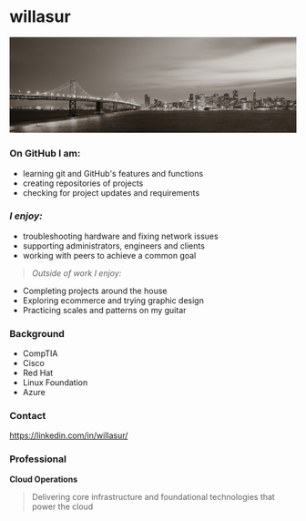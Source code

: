 # willasur


![Bay Bridge at Night](./assets/banner.png) 

### On GitHub I am:
- learning git and GitHub's features and functions
- creating repositories of projects
- checking for project updates and requirements

### ***I enjoy:***

- troubleshooting hardware and fixing network issues
- supporting administrators, engineers and clients
- working with peers to achieve a common goal

>*Outside of work I enjoy:*
- Completing projects around the house
- Exploring ecommerce and trying graphic design
- Practicing scales and patterns on my guitar 

### Background
- CompTIA
- Cisco
- Red Hat
- Linux Foundation
- Azure

### Contact

<https://linkedin.com/in/willasur/>

### Professional
**Cloud Operations**  
>Delivering core infrastructure and foundational technologies that power the cloud




